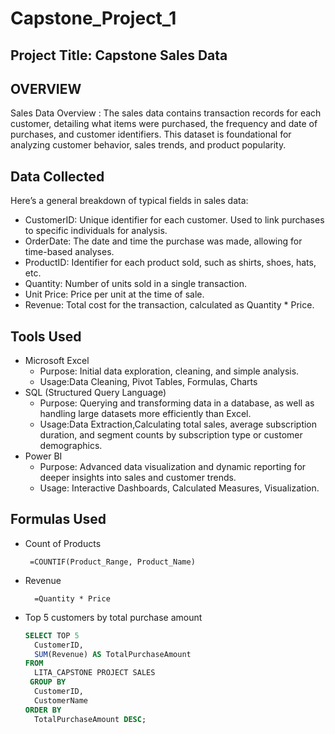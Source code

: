 # Capstone_Project_1
## Project Title: Capstone Sales Data

## OVERVIEW
Sales Data Overview : The sales data contains transaction records for each customer, detailing what items were purchased, the frequency and date of purchases, and customer identifiers. 
This dataset is foundational for analyzing customer behavior, sales trends, and product popularity.

## Data Collected
Here’s a general breakdown of typical fields in sales data:
- CustomerID: Unique identifier for each customer. Used to link purchases to specific individuals for analysis.
- OrderDate: The date and time the purchase was made, allowing for time-based analyses.
- ProductID: Identifier for each product sold, such as shirts, shoes, hats, etc.
- Quantity: Number of units sold in a single transaction.
- Unit Price: Price per unit at the time of sale.
- Revenue: Total cost for the transaction, calculated as Quantity * Price.

## Tools Used
- Microsoft Excel
    - Purpose: Initial data exploration, cleaning, and simple analysis.
    - Usage:Data Cleaning, Pivot Tables, Formulas, Charts
- SQL (Structured Query Language)
    - Purpose: Querying and transforming data in a database, as well as handling large datasets more efficiently than Excel.
    - Usage:Data Extraction,Calculating total sales, average subscription duration, and segment counts by subscription type or customer demographics.
- Power BI
    - Purpose: Advanced data visualization and dynamic reporting for deeper insights into sales and customer trends.
    - Usage: Interactive Dashboards, Calculated Measures, Visualization.
 
## Formulas Used
- Count of Products
  ```EXCEL
   =COUNTIF(Product_Range, Product_Name)

- Revenue
  ```EXCEL
    =Quantity * Price

- Top 5 customers by total purchase amount
  ```SQL
  SELECT TOP 5 
    CustomerID,
    SUM(Revenue) AS TotalPurchaseAmount
  FROM 
    LITA_CAPSTONE PROJECT SALES
   GROUP BY 
    CustomerID, 
    CustomerName
  ORDER BY 
    TotalPurchaseAmount DESC;
    ```





  
